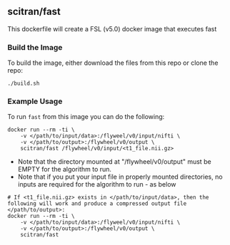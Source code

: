 ## scitran/fast

This dockerfile will create a FSL (v5.0) docker image that executes fast


### Build the Image
To build the image, either download the files from this repo or clone the repo:
```
./build.sh
```

### Example Usage ###
To run ```fast``` from this image you can do the following:
```
docker run --rm -ti \
    -v </path/to/input/data>:/flyweel/v0/input/nifti \
    -v </path/to/output>:/flywheel/v0/output \
    scitran/fast /flywheel/v0/input/<t1_file.nii.gz>
```
* Note that the directory mounted at "/flywheel/v0/output" must be EMPTY for the algorithm to run.
* Note that if you put your input file in properly mounted directories, no inputs are required for the algorithm to run - as below


```
# If <t1_file.nii.gz> exists in </path/to/input/data>, then the following will work and produce a compressed output file </path/to/output>:
docker run --rm -ti \
    -v </path/to/input/data>:/flyweel/v0/input/nifti \
    -v </path/to/output>:/flywheel/v0/output \
    scitran/fast
```

